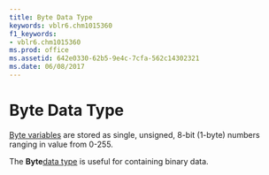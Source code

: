 ```yaml
---
title: Byte Data Type
keywords: vblr6.chm1015360
f1_keywords:
- vblr6.chm1015360
ms.prod: office
ms.assetid: 642e0330-62b5-9e4c-7cfa-562c14302321
ms.date: 06/08/2017
---
```



# Byte Data Type

[Byte variables](../../Glossary/vbe-glossary.md) are stored as single, unsigned, 8-bit (1-byte) numbers ranging in value from 0-255.

The  **Byte**[data type](../../Glossary/vbe-glossary.md#data-type) is useful for containing binary data.

